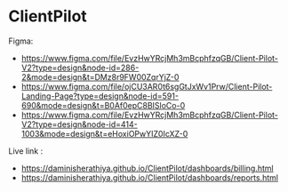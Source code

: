 # ClientPilot

Figma: 
- https://www.figma.com/file/EvzHwYRcjMh3mBcphfzqGB/Client-Pilot-V2?type=design&node-id=286-2&mode=design&t=DMz8r9FW00ZqrYjZ-0
- https://www.figma.com/file/ojCU3AR0t6sgGtJxWv1Prw/Client-Pilot-Landing-Page?type=design&node-id=591-690&mode=design&t=B0Af0epC8BISloCo-0
- https://www.figma.com/file/EvzHwYRcjMh3mBcphfzqGB/Client-Pilot-V2?type=design&node-id=414-1003&mode=design&t=eHoxiOPwYIZ0IcXZ-0

Live link : 
- https://daminisherathiya.github.io/ClientPilot/dashboards/billing.html
- https://daminisherathiya.github.io/ClientPilot/dashboards/reports.html
